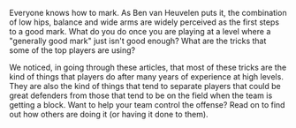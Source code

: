 Everyone knows how to mark. As Ben van Heuvelen puts it, the combination
of low hips, balance and wide arms are widely perceived as the first
steps to a good mark. What do you do once you are playing at a level
where a "generally good mark" just isn't good enough? What are the
tricks that some of the top players are using?

We noticed, in going through these articles, that most of these tricks
are the kind of things that players do after many years of experience at
high levels. They are also the kind of things that tend to separate
players that could be great defenders from those that tend to be on the
field when the team is getting a block. Want to help your team control
the offense? Read on to find out how others are doing it (or having it
done to them).
